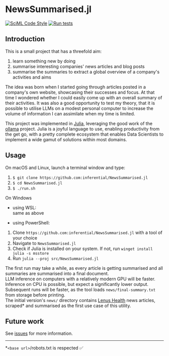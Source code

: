 # NewsSummarised.jl

[![SciML Code Style](https://img.shields.io/static/v1?label=code%20style&message=SciML&color=9558b2&labelColor=389826)](https://github.com/SciML/SciMLStyle) [![Run tests](https://github.com/inferential/NewsSummarised.jl/actions/workflows/tests.yml/badge.svg)](https://github.com/inferential/NewsSummarised.jl/actions/workflows/tests.yml)

## Introduction
This is a small project that has a threefold aim: 
1. learn something new by doing
2. summarise interesting companies' news articles and blog posts
3. summarise the summaries to extract a global overview of a company's activities and aims

The idea was born when I started going through articles posted in a company's own website, showcasing their successes and focus. 
At that time I wondered whether I could easily come up with an overall summary of their activities. It was also a good opportunity to test my theory, that it is possible to utilise LLMs on a modest personal computer to increase the volume of information I can assimilate when my time is limited.

This project was implemented in [Julia](https://julialang.org/), leveraging the good work of the [ollama](https://ollama.com/) project.
Julia is a joyful language to use, enabling productivity from the get go, with a pretty complete ecosystem that enables Data Scientists to implement a wide gamut of solutions within most domains. 

## Usage
On macOS and Linux, launch a terminal window and type:
1. `$ git clone https://github.com:inferential/NewsSummarised.jl`
2. `$ cd NewsSummarised.jl`
3. `$ ./run.sh`

On Windows
* using WSL:  
same as above

* using PowerShell:
1. Clone `https://github.com:inferential/NewsSummarised.jl` with a tool of your choice
2. Navigate to `NewsSummarised.jl`
3. Check if Julia is installed on your system. If not, run `winget install julia -s msstore`
3. Run `julia --proj src/NewsSummarised.jl`


The first run may take a while, as every article is getting summarised and all summaries are summarised into a final document.  
LLM inference on computers with a relatively modern GPU will be faster.  Inference on CPU is possible, but expect a significantly lower output.    
Subsequent runs will be faster, as the tool loads `news/final-summary.txt` from storage before printing.  
The initial version's `news/` directory contains [Lenus Health](http://lenushealth.com/news) news articles, scraped* and summarised as the first use case of this utility.


## Future work
See [issues](https://github.com/inferential/NewsSummarised.jl/issues) for more information.  

---
*`<base url>`/robots.txt is respected ✅
